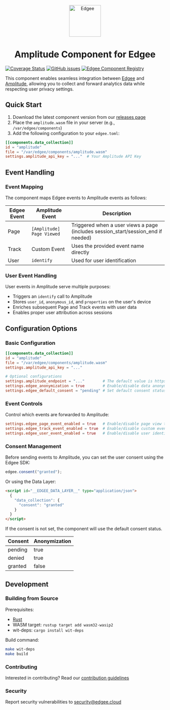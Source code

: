 <div align="center">
<p align="center">
  <a href="https://www.edgee.cloud">
    <picture>
      <source media="(prefers-color-scheme: dark)" srcset="https://cdn.edgee.cloud/img/component-dark.svg">
      <img src="https://cdn.edgee.cloud/img/component.svg" height="100" alt="Edgee">
    </picture>
  </a>
</p>
</div>


<h1 align="center">Amplitude Component for Edgee</h1>

[![Coverage Status](https://coveralls.io/repos/github/edgee-cloud/amplitude-component/badge.svg)](https://coveralls.io/github/edgee-cloud/amplitude-component)
[![GitHub issues](https://img.shields.io/github/issues/edgee-cloud/amplitude-component.svg)](https://github.com/edgee-cloud/amplitude-component/issues)
[![Edgee Component Registry](https://img.shields.io/badge/Edgee_Component_Registry-Public-green.svg)](https://www.edgee.cloud/edgee/amplitude)

This component enables seamless integration between [Edgee](https://www.edgee.cloud) and [Amplitude](https://amplitude.com), allowing you to collect and forward analytics data while respecting user privacy settings.

## Quick Start

1. Download the latest component version from our [releases page](../../releases)
2. Place the `amplitude.wasm` file in your server (e.g., `/var/edgee/components`)
3. Add the following configuration to your `edgee.toml`:

```toml
[[components.data_collection]]
id = "amplitude"
file = "/var/edgee/components/amplitude.wasm"
settings.amplitude_api_key = "..."  # Your Amplitude API Key
```

## Event Handling

### Event Mapping
The component maps Edgee events to Amplitude events as follows:

| Edgee Event | Amplitude Event | Description |
|-------------|----------------|-------------|
| Page        | `[Amplitude] Page Viewed` | Triggered when a user views a page (includes session_start/session_end if needed) |
| Track       | Custom Event | Uses the provided event name directly |
| User        | `identify` | Used for user identification |

### User Event Handling
User events in Amplitude serve multiple purposes:
- Triggers an `identify` call to Amplitude
- Stores `user_id`, `anonymous_id`, and `properties` on the user's device
- Enriches subsequent Page and Track events with user data
- Enables proper user attribution across sessions

## Configuration Options

### Basic Configuration
```toml
[[components.data_collection]]
id = "amplitude"
file = "/var/edgee/components/amplitude.wasm"
settings.amplitude_api_key = "..."

# Optional configurations
settings.amplitude_endpoint = "..."        # The default value is https://api2.amplitude.com/2/httpapi
settings.edgee_anonymization = true        # Enable/disable data anonymization
settings.edgee_default_consent = "pending" # Set default consent status
```

### Event Controls
Control which events are forwarded to Amplitude:
```toml
settings.edgee_page_event_enabled = true   # Enable/disable page view tracking
settings.edgee_track_event_enabled = true  # Enable/disable custom event tracking
settings.edgee_user_event_enabled = true   # Enable/disable user identification
```

### Consent Management
Before sending events to Amplitude, you can set the user consent using the Edgee SDK: 
```javascript
edgee.consent("granted");
```

Or using the Data Layer:
```html
<script id="__EDGEE_DATA_LAYER__" type="application/json">
  {
    "data_collection": {
      "consent": "granted"
    }
  }
</script>
```

If the consent is not set, the component will use the default consent status.

| Consent | Anonymization |
|---------|---------------|
| pending | true          |
| denied  | true          |
| granted | false         |


## Development

### Building from Source
Prerequisites:
- [Rust](https://www.rust-lang.org/tools/install)
- WASM target: `rustup target add wasm32-wasip2`
- wit-deps: `cargo install wit-deps`

Build command:
```bash
make wit-deps
make build
```

### Contributing
Interested in contributing? Read our [contribution guidelines](./CONTRIBUTING.md)

### Security
Report security vulnerabilities to [security@edgee.cloud](mailto:security@edgee.cloud)
